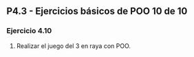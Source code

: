 ## P4.3 - Ejercicios básicos de POO 10 de 10

### **Ejercicio 4.10**

1. Realizar el juego del 3 en raya con POO.
